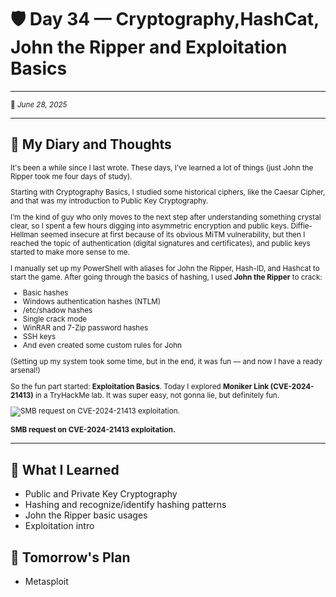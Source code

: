 # 🛡️ Day 34 — Cryptography,HashCat, John the Ripper and Exploitation Basics
------
<small>📅 _June 28, 2025_ </small>

------

## 💬 My Diary and Thoughts
<small>
It's been a while since I last wrote. These days, I’ve learned a lot of things (just John the Ripper took me four days of study).

Starting with Cryptography Basics, I studied some historical ciphers, like the Caesar Cipher, and that was my introduction to Public Key Cryptography.

I’m the kind of guy who only moves to the next step after understanding something crystal clear, so I spent a few hours digging into asymmetric encryption and public keys. 
Diffie-Hellman seemed insecure at first because of its obvious MiTM vulnerability, but then I reached the topic of authentication (digital signatures and certificates),
and public keys started to make more sense to me.

I manually set up my PowerShell with aliases for John the Ripper, Hash-ID, and Hashcat to start the game.
After going through the basics of hashing, I used **John the Ripper** to crack:

+ Basic hashes
+ Windows authentication hashes (NTLM)
+ /etc/shadow hashes
+ Single crack mode
+ WinRAR and 7-Zip password hashes
+ SSH keys
+ And even created some custom rules for John

(Setting up my system took some time, but in the end, it was fun — and now I have a ready arsenal!)

So the fun part started: **Exploitation Basics**.
Today I explored **Moniker Link (CVE-2024-21413)** in a TryHackMe lab.
It was super easy, not gonna lie, but definitely fun.

![SMB request on CVE-2024-21413 exploitation.](https://github.com/user-attachments/assets/00539ca1-191c-430d-97ad-095401c2ca12)

**SMB request on CVE-2024-21413 exploitation.**
</small>

------
## 🧠 What I Learned
+ Public and Private Key Cryptography
+ Hashing and recognize/identify hashing patterns
+ John the Ripper basic usages
+ Exploitation intro

## 🔄 Tomorrow's Plan
+ Metasploit


